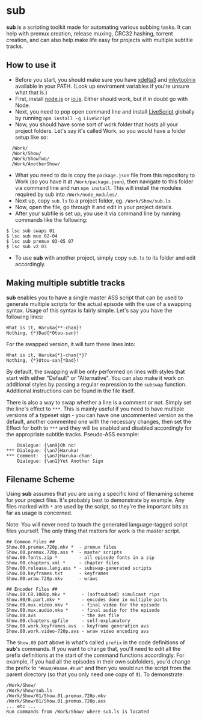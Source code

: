 # sub

**sub** is a scripting toolkit made for automating various subbing tasks.
It can help with premux creation, release muxing, CRC32 hashing, torrent creation, and can also help make life easy for projects with multiple subtitle tracks.

## How to use it

* Before you start, you should make sure you have [xdelta3](http://xdelta.org/) and [mkvtoolnix](https://www.bunkus.org/videotools/mkvtoolnix/) available in your PATH. (Look up enviroment variables if you're unsure what that is.)
* First, install [node.js](https://nodejs.org/) or [io.js](https://iojs.org). Either should work, but if in doubt go with Node.
* Next, you need to pop open command line and install [LiveScript](http://livescript.net/) globally by running `npm install -g LiveScript`
* Now, you should have some sort of work folder that hosts all your project folders. Let's say it's called Work, so you would have a folder setup like so:
```
  /Work/
  /Work/Show/
  /Work/ShowTwo/
  /Work/AnotherShow/
```
* What you need to do is copy the `package.json` file from this repository to Work (so you have it at `/Work/package.json`), then navigate to this folder via command line and run `npm install`. This will install the modules required by sub into `/Work/node_modules/`.
* Next up, copy `sub.ls` to a project folder, eg. `/Work/Show/sub.ls`
* Now, open the file, go through it and edit in your project details.
* After your subfile is set up, you use it via command line by running commands like the following:
```
$ lsc sub swaps 01
$ lsc sub mux 02-04
$ lsc sub premux 03-05 07
$ lsc sub v2 03
```
* To use **sub** with another project, simply copy `sub.ls` to its folder and edit accordingly.

## Making multiple subtitle tracks

**sub** enables you to have a single master ASS script that can be used to generate multiple scripts for the actual episode with the use of a swapping syntax. Usage of this syntax is fairly simple. Let's say you have the following lines:
```
What is it, Haruka{**-chan}?
Nothing, {*}Dad{*Otou-san}!
```
For the swapped version, it will turn these lines into:
```
What is it, Haruka{*}-chan{*}?
Nothing, {*}Otou-san{*Dad}!
```
By default, the swapping will be only performed on lines with styles that
start with either "Default" or "Alternative". You can also make it work on
additional styles by passing a regular expression to the `subswap` function. Additional instructions can be found in the file itself.

There is also a way to swap whether a line is a comment or not. Simply set the line's effect to `***`. This is mainly useful if you need to have multiple versions of a typeset sign - you can have one uncommented version as the default, another commented one with the necessary changes, then set the Effect for both to `***` and they will be enabled and disabled accordingly for the appropriate subtitle tracks. Pseudo-ASS example:
```
    Dialogue: {\an9}Oh no!
*** Dialogue: {\an7}Haruka!
*** Comment:  {\an7}Haruka-chan!
    Dialogue: {\an1}Yet Another Sign
```

## Filename Scheme

Using **sub** assumes that you are using a specific kind of filenaming scheme
for your project files. It's probably best to demonstrate by example. Any files marked with `*` are used by the script, so they're the important bits as far as usage is concerned.

Note: You will never need to touch the generated language-tagged script files yourself. The only thing that matters for work is the master script.

```
## Common Files ##
Show.00.premux.720p.mkv *  - premux files
Show.00.premux.720p.ass *  - master scripts
Show.00.fonts.zip *        - all episode fonts in a zip
Show.00.chapters.xml *     - chapter files
Show.00.release.lang.ass * - subswap-generated scripts
Show.00.keyframes.txt      - keyframes
Show.00.wraw.720p.mkv      - wraws

## Encoder Files ##
Show.00.CR.1080p.mkv *      - (softsubbed) simulcast rips
Show.00/0.part.mkv *        - encodes done in multiple parts
Show.00.mux.video.mkv *     - final video for the episode
Show.00.mux.audio.mka *     - final audio for the episode
Show.00.avs                 - the avs file
Show.00.chapters.qpfile     - self-explanatory
Show.00.work.keyframes.avs  - keyframe generation avs
Show.00.work.video-720p.avs - wraw video encoding avs
```
The `Show.00` part above is what's called `prefix` in the code definitions of **sub**'s commands. If you want to change that, you'll need to edit all the prefix definitions at the start of the command functions accordingly. For example, if you had all the episodes in their own subfolders, you'd change the prefix to `"#num/#name.#num"` and then you would run the script from the
parent directory (so that you only need one copy of it). To demonstrate:
```
/Work/Show/
/Work/Show/sub.ls
/Work/Show/01/Show.01.premux.720p.mkv
/Work/Show/01/Show.01.premux.720p.ass
... etc ...
Run commands from /Work/Show/ where sub.ls is located
```